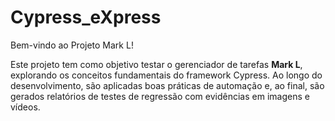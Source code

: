 # Cypress_eXpress

Bem-vindo ao Projeto Mark L!

Este projeto tem como objetivo testar o gerenciador de tarefas **Mark L**, explorando os conceitos fundamentais do framework Cypress. Ao longo do desenvolvimento, são aplicadas boas práticas de automação e, ao final, são gerados relatórios de testes de regressão com evidências em imagens e vídeos.
